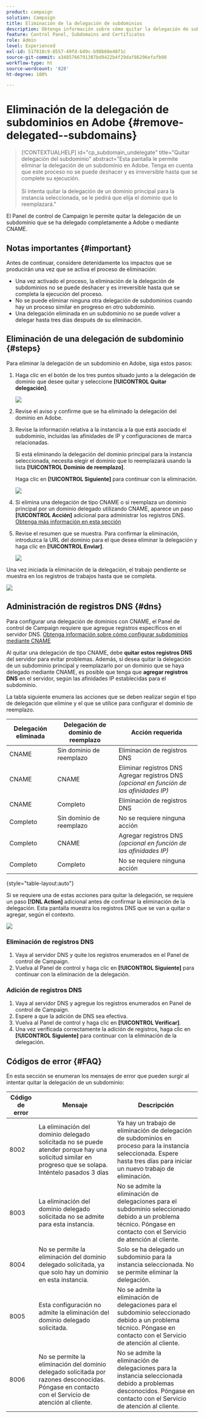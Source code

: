 ```yaml
---
product: campaign
solution: Campaign
title: Eliminación de la delegación de subdominios
description: Obtenga información sobre cómo quitar la delegación de subdominios en Adobe.
feature: Control Panel, Subdomains and Certificates
role: Admin
level: Experienced
exl-id: 517818c9-8557-49fd-b49c-b98b60e48f1c
source-git-commit: a3485766791387bd9422b4f29daf86296efafb98
workflow-type: ht
source-wordcount: '828'
ht-degree: 100%

---
```


# Eliminación de la delegación de subdominios en Adobe {#remove-delegated--subdomains}

>[!CONTEXTUALHELP]
>id="cp_subdomain_undelegate"
>title="Quitar delegación del subdominio"
>abstract="Esta pantalla le permite eliminar la delegación de un subdominio en Adobe. Tenga en cuenta que este proceso no se puede deshacer y es irreversible hasta que se complete su ejecución.<br><br>Si intenta quitar la delegación de un dominio principal para la instancia seleccionada, se le pedirá que elija el dominio que lo reemplazará."

El Panel de control de Campaign le permite quitar la delegación de un subdominio que se ha delegado completamente a Adobe o mediante CNAME.

## Notas importantes {#important}

Antes de continuar, considere detenidamente los impactos que se producirán una vez que se activa el proceso de eliminación:

* Una vez activado el proceso, la eliminación de la delegación de subdominios no se puede deshacer y es irreversible hasta que se completa la ejecución del proceso.
* No se puede eliminar ninguna otra delegación de subdominios cuando hay un proceso similar en progreso en otro subdominio.
* Una delegación eliminada en un subdominio no se puede volver a delegar hasta tres días después de su eliminación.

## Eliminación de una delegación de subdominio {#steps}

Para eliminar la delegación de un subdominio en Adobe, siga estos pasos:

1. Haga clic en el botón de los tres puntos situado junto a la delegación de dominio que desee quitar y seleccione **[!UICONTROL Quitar delegación]**.

   ![](assets/undelegate-subdomain.png)

1. Revise el aviso y confirme que se ha eliminado la delegación del dominio en Adobe.

1. Revise la información relativa a la instancia a la que está asociado el subdominio, incluidas las afinidades de IP y configuraciones de marca relacionadas.

   Si está eliminando la delegación del dominio principal para la instancia seleccionada, necesita elegir el dominio que lo reemplazará usando la lista **[!UICONTROL Dominio de reemplazo]**.

   Haga clic en **[!UICONTROL Siguiente]** para continuar con la eliminación.

   ![](assets/undelegate-subdomain-details.png)

1. Si elimina una delegación de tipo CNAME o si reemplaza un dominio principal por un dominio delegado utilizando CNAME, aparece un paso **[!UICONTROL Acción]** adicional para administrar los registros DNS. [Obtenga más información en esta sección](#dns)

1. Revise el resumen que se muestra. Para confirmar la eliminación, introduzca la URL del dominio para el que desea eliminar la delegación y haga clic en **[!UICONTROL Enviar]**.

   ![](assets/undelegate-submit.png)

Una vez iniciada la eliminación de la delegación, el trabajo pendiente se muestra en los registros de trabajos hasta que se completa.

![](assets/undelegate-job.png)

## Administración de registros DNS {#dns}

Para configurar una delegación de dominios con CNAME, el Panel de control de Campaign requiere que agregue registros específicos en el servidor DNS. [Obtenga información sobre cómo configurar subdominios mediante CNAME](setting-up-new-subdomain.md#use-cnames)

Al quitar una delegación de tipo CNAME, debe **quitar estos registros DNS** del servidor para evitar problemas. Además, si desea quitar la delegación de un subdominio principal y reemplazarlo por un dominio que se haya delegado mediante CNAME, es posible que tenga que **agregar registros DNS** en el servidor, según las afinidades IP establecidas para el subdominio.

La tabla siguiente enumera las acciones que se deben realizar según el tipo de delegación que elimine y el que se utilice para configurar el dominio de reemplazo.

| Delegación eliminada | Delegación de dominio de reemplazo | Acción requerida |
|  ---  |  ---  |  ---  |
| CNAME | Sin dominio de reemplazo | Eliminación de registros DNS |
| CNAME | CNAME | Eliminar registros DNS<br/>Agregar registros DNS *(opcional en función de las afinidades IP)* |
| CNAME | Completo | Eliminación de registros DNS |
| Completo | Sin dominio de reemplazo | No se requiere ninguna acción |
| Completo | CNAME | Agregar registros DNS *(opcional en función de las afinidades IP)* |
| Completo | Completo | No se requiere ninguna acción |

{style="table-layout:auto"}

Si se requiere una de estas acciones para quitar la delegación, se requiere un paso **[!DNL Action]** adicional antes de confirmar la eliminación de la delegación. Esta pantalla muestra los registros DNS que se van a quitar o agregar, según el contexto.

![](assets/action-step.png)

### Eliminación de registros DNS

1. Vaya al servidor DNS y quite los registros enumerados en el Panel de control de Campaign.
1. Vuelva al Panel de control y haga clic en **[!UICONTROL Siguiente]** para continuar con la eliminación de la delegación.

### Adición de registros DNS

1. Vaya al servidor DNS y agregue los registros enumerados en Panel de control de Campaign.
1. Espere a que la adición de DNS sea efectiva.
1. Vuelva al Panel de control y haga clic en **[!UICONTROL Verificar]**.
1. Una vez verificada correctamente la adición de registros, haga clic en **[!UICONTROL Siguiente]** para continuar con la eliminación de la delegación.

## Códigos de error {#FAQ}

En esta sección se enumeran los mensajes de error que pueden surgir al intentar quitar la delegación de un subdominio:

| Código de error | Mensaje | Descripción |
|  ---  |  ---  |  ---  |
| 8002 | La eliminación del dominio delegado solicitada no se puede atender porque hay una solicitud similar en progreso que se solapa. Inténtelo pasados 3 días | Ya hay un trabajo de eliminación de delegación de subdominios en proceso para la instancia seleccionada. Espere hasta tres días para iniciar un nuevo trabajo de eliminación. |
| 8003 | La eliminación del dominio delegado solicitada no se admite para esta instancia. | No se admite la eliminación de delegaciones para el subdominio seleccionado debido a un problema técnico. Póngase en contacto con el Servicio de atención al cliente. |
| 8004 | No se permite la eliminación del dominio delegado solicitada, ya que solo hay un dominio en esta instancia. | Solo se ha delegado un subdominio para la instancia seleccionada. No se permite eliminar la delegación. |
| 8005 | Esta configuración no admite la eliminación del dominio delegado solicitada. | No se admite la eliminación de delegaciones para el subdominio seleccionado debido a un problema técnico. Póngase en contacto con el Servicio de atención al cliente. |
| 8006 | No se permite la eliminación del dominio delegado solicitada por razones desconocidas. Póngase en contacto con el Servicio de atención al cliente. | No se admite la eliminación de delegaciones para la instancia seleccionada debido a problemas desconocidos. Póngase en contacto con el Servicio de atención al cliente. |
